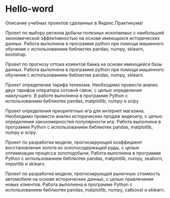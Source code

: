 # Hello-word
Описание учебных проектов сделанных в Яндекс.Практикума!

Проект по выбору региона добычи полезных ископаемых с наибольшей экономической эффективностью на основе имеющихся исторических данных.
Работа выполнена в программе python при помощи машинного обучения с использованием библиотек pandas, numpy, sklearn, bootstrap.

Проект по прогнозу оттока клиентов банка на основе имеющейся базы данных.
Работа выполнена в программе python при помощи машинного обучения с использованием библиотек pandas, numpy, sklearn.

Проект определение тарифа телекома. Необходимо провести анализ двух тарифов оператора сотовой связи, с целью определения наилучшего. В работе выполнена в программе  Python с использованием библиотек pandas, matplotlib, numpy и scipy

Проект определения приоритетных игр для интернет магазина. Необходимо провести анализ исторических продаж видеоигр, с целью определения закономерностей популярности игр. Работа выполнена в программе  Python с использованием библиотек pandas, matplotlib, numpy и scipy.

Проект по разработке модели, прогнозирующей коэффициент восстановления золота из золотосодержащей руды, с целью оптимизации процесса золотодобычи. Работа выполнена в программе Python с использованием библиотек pandas, matplotlib, numpy, seaborn, importlib и sklearn.

Проект по разработке модели, прогнозирующей рыночную стоимость автомобиля на основе исторических данных, с целью привлечения новых клиентов. Работа выполнена в программе Python с использованием библиотек pandas, matplotlib, numpy, catboost и sklearn.
